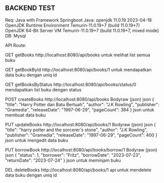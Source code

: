 ## BACKEND TEST

Req: 
Java with Framework Springboot
Java: 
openjdk 11.0.19 2023-04-18
OpenJDK Runtime Environment Temurin-11.0.19+7 (build 11.0.19+7)
OpenJDK 64-Bit Server VM Temurin-11.0.19+7 (build 11.0.19+7, mixed mode)
DB: Mysql

API Route:

GET
getBooks
http://localhost:8080/api/books 
untuk melihat list semua buku

GET
getBookById
http://localhost:8080/api/books/1
untuk mendapatkan data buku dengan uniq id

GET
getBooksByStatus
http://localhost:8080/api/books/status/0
mendapatkan list buku dengan status

POST
createBooks
http://localhost:8080/api/books
Bodyraw (json)
json
{
  "title": "Harry Potter dan Batu Bertuah",
  "author": "J.K Rowling",
  "publisher": "Gramedia",
  "releaseDate": "1997-06-29",
  "pageCount": 384
}
json untuk membuat data buku

PUT
updateBooks
http://localhost:8080/api/books/1
Bodyraw (json)
json
{
  "title": "harry potter and the sorcerer's stone",
  "author": "J.K Rowling",
  "publisher": "Gramedia",
  "releaseDate": "1997-06-29",
  "pageCount": 400
}
json untuk mengedit data buku

PUT
borrowBook
http://localhost:8080/api/books/borrow/1
Bodyraw (json)
json
{
  "status": 1,
  "borrower": "Fritz",
  "borrowDate": "2023-07-23",
  "returnDate": "2023-07-24"
}
json untuk meminjam buku

DEL
deleteBooks
http://localhost:8080/api/books/1
api untuk mendelete data buku dengan uniq id
